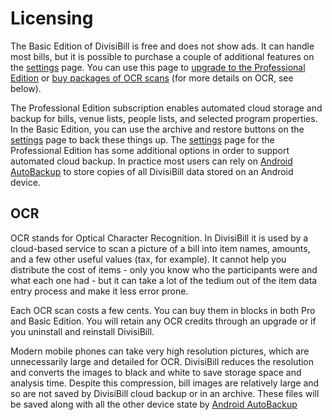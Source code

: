 ﻿# Licensing

The Basic Edition of DivisiBill is free and does not show ads. It can handle most bills, but it is possible to purchase a couple of additional features on the [settings](settingspagebasic.html) page. You can use this page to [upgrade to the Professional Edition](settingsglossary.html#upgrade) or [buy packages of OCR scans](settingsglossary.html#scans) (for more details on OCR, see below).

The Professional Edition subscription enables automated cloud storage and backup for bills, venue lists, people lists, and selected program properties. In the Basic Edition, you can use the archive and restore buttons on the [settings](settingspagebasic.html) page to back these things up. The [settings](settingspage.html) page for the Professional Edition has some additional options in order to support automated cloud backup. In practice most users can rely on [Android AutoBackup](https://developer.android.com/identity/data/autobackup) to store copies of all DivisiBill data stored on an Android device. 

## OCR

OCR stands for Optical Character Recognition. In DivisiBill it is used by a cloud-based service to scan a picture of a bill into item names, amounts, and a few other useful values (tax, for example). It cannot help you distribute the cost of items - only you know who the participants were and what each one had - but it can take a lot of the tedium out of the item data entry process and make it less error prone. 

Each OCR scan costs a few cents. You can buy them in blocks in both Pro and Basic Edition. You will retain any OCR credits through an upgrade or if you uninstall and reinstall DivisiBill.

Modern mobile phones can take very high resolution pictures, which are unnecessarily large and detailed for OCR. DivisiBill reduces the resolution and converts the images to black and white to save storage space and analysis time. Despite this compression, bill images are relatively large and so are not saved by DivisiBill cloud backup or in an archive. These files will be saved along with all the other device state by [Android AutoBackup](https://developer.android.com/identity/data/autobackup)
